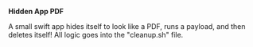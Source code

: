 **Hidden App PDF**

A small swift app hides itself to look like a PDF, runs a payload, and then deletes itself! All logic goes into the "cleanup.sh" file.
